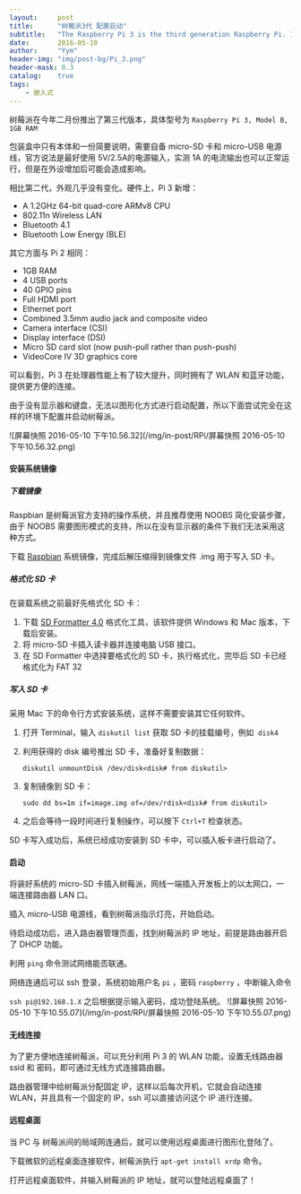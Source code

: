 ```yaml
---
layout:     post
title:      "树莓派3代 配置启动"
subtitle:   "The Raspberry Pi 3 is the third generation Raspberry Pi. It replaced the Raspberry Pi 2 Model B in February 2016."
date:       2016-05-10
author:     "Yym"
header-img: "img/post-bg/Pi_3.png"
header-mask: 0.3
catalog:    true
tags:
    - 嵌入式
---
```




树莓派在今年二月份推出了第三代版本，具体型号为 `Raspberry Pi 3, Model B, 1GB RAM`

 包装盒中只有本体和一份简要说明，需要自备 micro-SD 卡和 micro-USB 电源线，官方说法是最好使用 5V/2.5A的电源输入，实测 1A 的电流输出也可以正常运行，但是在外设增加后可能会造成影响。

相比第二代，外观几乎没有变化。硬件上，Pi 3 新增：

- A 1.2GHz 64-bit quad-core ARMv8 CPU
- 802.11n Wireless LAN
- Bluetooth 4.1
- Bluetooth Low Energy (BLE)

其它方面与 Pi 2 相同：

- 1GB RAM
- 4 USB ports
- 40 GPIO pins
- Full HDMI port
- Ethernet port
- Combined 3.5mm audio jack and composite video
- Camera interface (CSI)
- Display interface (DSI)
- Micro SD card slot (now push-pull rather than push-push)
- VideoCore IV 3D graphics core

可以看到，Pi 3 在处理器性能上有了较大提升，同时拥有了 WLAN 和蓝牙功能，提供更方便的连接。

由于没有显示器和键盘，无法以图形化方式进行启动配置，所以下面尝试完全在这样的环境下配置并启动树莓派。

 ![屏幕快照 2016-05-10 下午10.56.32](/img/in-post/RPi/屏幕快照 2016-05-10 下午10.56.32.png)

#### 安装系统镜像

##### 下载镜像

Raspbian 是树莓派官方支持的操作系统，并且推荐使用 NOOBS 简化安装步骤，由于 NOOBS 需要图形模式的支持，所以在没有显示器的条件下我们无法采用这种方式。

下载 [Raspbian](https://www.raspberrypi.org/downloads/raspbian/) 系统镜像，完成后解压缩得到镜像文件 .img 用于写入 SD 卡。

##### 格式化 SD 卡

在装载系统之前最好先格式化 SD 卡：

1. 下载 [SD Formatter 4.0](https://www.sdcard.org/downloads/formatter_4/) 格式化工具，该软件提供 Windows 和 Mac 版本，下载后安装。
2. 将 micro-SD 卡插入读卡器并连接电脑 USB 接口。
3. 在 SD Formatter 中选择要格式化的 SD 卡，执行格式化，完毕后 SD 卡已经格式化为 FAT 32 

##### 写入 SD 卡

采用 Mac 下的命令行方式安装系统，这样不需要安装其它任何软件。

1. 打开 Terminal，输入 `diskutil list` 获取 SD 卡的挂载编号，例如  `disk4`

2. 利用获得的 disk 编号推出 SD 卡，准备好复制数据：

    `diskutil unmountDisk /dev/disk<disk# from diskutil>` 

3. 复制镜像到 SD 卡：

   `sudo dd bs=1m if=image.img of=/dev/rdisk<disk# from diskutil>`

4. 之后会等待一段时间进行复制操作，可以按下 `Ctrl+T` 检查状态。

SD 卡写入成功后，系统已经成功安装到 SD 卡中，可以插入板卡进行启动了。

#### 启动

将装好系统的 micro-SD 卡插入树莓派，网线一端插入开发板上的以太网口，一端连接路由器 LAN 口。

插入 micro-USB 电源线，看到树莓派指示灯亮，开始启动。

待启动成功后，进入路由器管理页面，找到树莓派的 IP 地址，前提是路由器开启了 DHCP 功能。

利用 `ping` 命令测试网络能否联通。

网络连通后可以 ssh 登录，系统初始用户名 `pi` ，密码 `raspberry` ，中断输入命令

 `ssh pi@192.168.1.X` 之后根据提示输入密码，成功登陆系统。
![屏幕快照 2016-05-10 下午10.55.07](/img/in-post/RPi/屏幕快照 2016-05-10 下午10.55.07.png)

#### 无线连接

为了更方便地连接树莓派，可以充分利用 Pi 3 的 WLAN 功能，设置无线路由器 ssid 和 密码，即可通过无线方式连接路由器。

路由器管理中给树莓派分配固定 IP，这样以后每次开机，它就会自动连接 WLAN，并且具有一个固定的 IP，ssh 可以直接访问这个 IP 进行连接。

#### 远程桌面

当 PC 与 树莓派间的局域网连通后，就可以使用远程桌面进行图形化登陆了。

下载微软的远程桌面连接软件，树莓派执行 `apt-get install xrdp` 命令。

打开远程桌面软件，并输入树莓派的 IP 地址，就可以登陆远程桌面了！
















